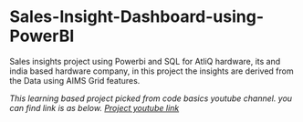 # Sales-Insight-Dashboard-using-PowerBI
Sales insights project using Powerbi and SQL for AtliQ hardware, its and india based hardware company, in this project the insights are derived from the Data using AIMS Grid features.

_This learning based project picked from code basics youtube channel. you can find link is as below._
*[Project youtube link](https://www.youtube.com/watch?v=hhZ62IlTxYs&list=PLeo1K3hjS3uva8pk1FI3iK9kCOKQdz1I9)*
